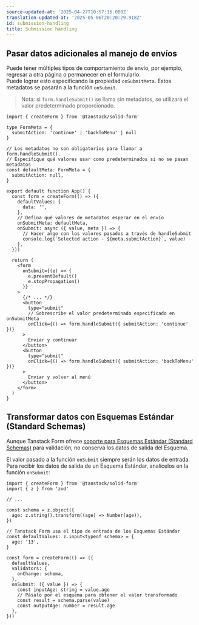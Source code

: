 ```yaml
---
source-updated-at: '2025-04-27T10:57:16.000Z'
translation-updated-at: '2025-05-06T20:20:29.918Z'
id: submission-handling
title: Submission handling
---
```


## Pasar datos adicionales al manejo de envíos

Puede tener múltiples tipos de comportamiento de envío, por ejemplo, regresar a otra página o permanecer en el formulario.  
Puede lograr esto especificando la propiedad `onSubmitMeta`. Estos metadatos se pasarán a la función `onSubmit`.

> Nota: si `form.handleSubmit()` se llama sin metadatos, se utilizará el valor predeterminado proporcionado.

```tsx
import { createForm } from '@tanstack/solid-form'

type FormMeta = {
  submitAction: 'continue' | 'backToMenu' | null
}

// Los metadatos no son obligatorios para llamar a form.handleSubmit().
// Especifique qué valores usar como predeterminados si no se pasan metadatos
const defaultMeta: FormMeta = {
  submitAction: null,
}

export default function App() {
  const form = createForm(() => ({
    defaultValues: {
      data: '',
    },
    // Defina qué valores de metadatos esperar en el envío
    onSubmitMeta: defaultMeta,
    onSubmit: async ({ value, meta }) => {
      // Hacer algo con los valores pasados a través de handleSubmit
      console.log(`Selected action - ${meta.submitAction}`, value)
    },
  }))

  return (
    <form
      onSubmit={(e) => {
        e.preventDefault()
        e.stopPropagation()
      }}
    >
      {/* ... */}
      <button
        type="submit"
        // Sobrescribe el valor predeterminado especificado en onSubmitMeta
        onClick={() => form.handleSubmit({ submitAction: 'continue' })}
      >
        Enviar y continuar
      </button>
      <button
        type="submit"
        onClick={() => form.handleSubmit({ submitAction: 'backToMenu' })}
      >
        Enviar y volver al menú
      </button>
    </form>
  )
}
```

## Transformar datos con Esquemas Estándar (Standard Schemas)

Aunque Tanstack Form ofrece [soporte para Esquemas Estándar (Standard Schemas)](./validation.md) para validación, no conserva los datos de salida del Esquema.

El valor pasado a la función `onSubmit` siempre serán los datos de entrada. Para recibir los datos de salida de un Esquema Estándar, analícelos en la función `onSubmit`:

```tsx
import { createForm } from '@tanstack/solid-form'
import { z } from 'zod'

// ...

const schema = z.object({
  age: z.string().transform((age) => Number(age)),
})

// Tanstack Form usa el tipo de entrada de los Esquemas Estándar
const defaultValues: z.input<typeof schema> = {
  age: '13',
}

const form = createForm(() => ({
  defaultValues,
  validators: {
    onChange: schema,
  },
  onSubmit: ({ value }) => {
    const inputAge: string = value.age
    // Pásalo por el esquema para obtener el valor transformado
    const result = schema.parse(value)
    const outputAge: number = result.age
  },
}))
```
